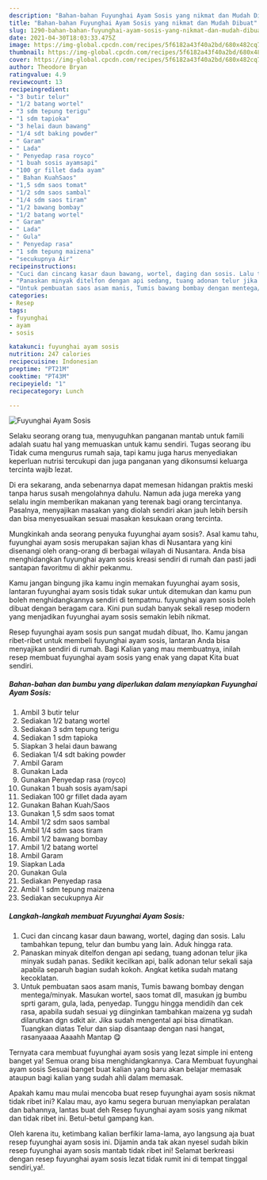 ```yaml
---
description: "Bahan-bahan Fuyunghai Ayam Sosis yang nikmat dan Mudah Dibuat"
title: "Bahan-bahan Fuyunghai Ayam Sosis yang nikmat dan Mudah Dibuat"
slug: 1290-bahan-bahan-fuyunghai-ayam-sosis-yang-nikmat-dan-mudah-dibuat
date: 2021-04-30T18:03:33.475Z
image: https://img-global.cpcdn.com/recipes/5f6182a43f40a2bd/680x482cq70/fuyunghai-ayam-sosis-foto-resep-utama.jpg
thumbnail: https://img-global.cpcdn.com/recipes/5f6182a43f40a2bd/680x482cq70/fuyunghai-ayam-sosis-foto-resep-utama.jpg
cover: https://img-global.cpcdn.com/recipes/5f6182a43f40a2bd/680x482cq70/fuyunghai-ayam-sosis-foto-resep-utama.jpg
author: Theodore Bryan
ratingvalue: 4.9
reviewcount: 13
recipeingredient:
- "3 butir telur"
- "1/2 batang wortel"
- "3 sdm tepung terigu"
- "1 sdm tapioka"
- "3 helai daun bawang"
- "1/4 sdt baking powder"
- " Garam"
- " Lada"
- " Penyedap rasa royco"
- "1 buah sosis ayamsapi"
- "100 gr fillet dada ayam"
- " Bahan KuahSaos"
- "1,5 sdm saos tomat"
- "1/2 sdm saos sambal"
- "1/4 sdm saos tiram"
- "1/2 bawang bombay"
- "1/2 batang wortel"
- " Garam"
- " Lada"
- " Gula"
- " Penyedap rasa"
- "1 sdm tepung maizena"
- "secukupnya Air"
recipeinstructions:
- "Cuci dan cincang kasar daun bawang, wortel, daging dan sosis. Lalu tambahkan tepung, telur dan bumbu yang lain. Aduk hingga rata."
- "Panaskan minyak ditelfon dengan api sedang, tuang adonan telur jika minyak sudah panas. Sedikit kecilkan api, balik adonan telur sekali saja apabila separuh bagian sudah kokoh. Angkat ketika sudah matang kecoklatan."
- "Untuk pembuatan saos asam manis, Tumis bawang bombay dengan mentega/minyak. Masukan wortel, saos tomat dll, masukan jg bumbu sprti garam, gula, lada, penyedap. Tunggu hingga mendidih dan cek rasa, apabila sudah sesuai yg diinginkan tambahkan maizena yg sudah dilarutkan dgn sdkit air. Jika sudah mengental api bisa dimatikan. Tuangkan diatas Telur dan siap disantaap dengan nasi hangat, rasanyaaaa Aaaahh Mantap 😋"
categories:
- Resep
tags:
- fuyunghai
- ayam
- sosis

katakunci: fuyunghai ayam sosis 
nutrition: 247 calories
recipecuisine: Indonesian
preptime: "PT21M"
cooktime: "PT43M"
recipeyield: "1"
recipecategory: Lunch

---
```



![Fuyunghai Ayam Sosis](https://img-global.cpcdn.com/recipes/5f6182a43f40a2bd/680x482cq70/fuyunghai-ayam-sosis-foto-resep-utama.jpg)

Selaku seorang orang tua, menyuguhkan panganan mantab untuk famili adalah suatu hal yang memuaskan untuk kamu sendiri. Tugas seorang ibu Tidak cuma mengurus rumah saja, tapi kamu juga harus menyediakan keperluan nutrisi tercukupi dan juga panganan yang dikonsumsi keluarga tercinta wajib lezat.

Di era  sekarang, anda sebenarnya dapat memesan hidangan praktis meski tanpa harus susah mengolahnya dahulu. Namun ada juga mereka yang selalu ingin memberikan makanan yang terenak bagi orang tercintanya. Pasalnya, menyajikan masakan yang diolah sendiri akan jauh lebih bersih dan bisa menyesuaikan sesuai masakan kesukaan orang tercinta. 



Mungkinkah anda seorang penyuka fuyunghai ayam sosis?. Asal kamu tahu, fuyunghai ayam sosis merupakan sajian khas di Nusantara yang kini disenangi oleh orang-orang di berbagai wilayah di Nusantara. Anda bisa menghidangkan fuyunghai ayam sosis kreasi sendiri di rumah dan pasti jadi santapan favoritmu di akhir pekanmu.

Kamu jangan bingung jika kamu ingin memakan fuyunghai ayam sosis, lantaran fuyunghai ayam sosis tidak sukar untuk ditemukan dan kamu pun boleh menghidangkannya sendiri di tempatmu. fuyunghai ayam sosis boleh dibuat dengan beragam cara. Kini pun sudah banyak sekali resep modern yang menjadikan fuyunghai ayam sosis semakin lebih nikmat.

Resep fuyunghai ayam sosis pun sangat mudah dibuat, lho. Kamu jangan ribet-ribet untuk membeli fuyunghai ayam sosis, lantaran Anda bisa menyajikan sendiri di rumah. Bagi Kalian yang mau membuatnya, inilah resep membuat fuyunghai ayam sosis yang enak yang dapat Kita buat sendiri.

<!--inarticleads1-->

##### Bahan-bahan dan bumbu yang diperlukan dalam menyiapkan Fuyunghai Ayam Sosis:

1. Ambil 3 butir telur
1. Sediakan 1/2 batang wortel
1. Sediakan 3 sdm tepung terigu
1. Sediakan 1 sdm tapioka
1. Siapkan 3 helai daun bawang
1. Sediakan 1/4 sdt baking powder
1. Ambil  Garam
1. Gunakan  Lada
1. Gunakan  Penyedap rasa (royco)
1. Gunakan 1 buah sosis ayam/sapi
1. Sediakan 100 gr fillet dada ayam
1. Gunakan  Bahan Kuah/Saos
1. Gunakan 1,5 sdm saos tomat
1. Ambil 1/2 sdm saos sambal
1. Ambil 1/4 sdm saos tiram
1. Ambil 1/2 bawang bombay
1. Ambil 1/2 batang wortel
1. Ambil  Garam
1. Siapkan  Lada
1. Gunakan  Gula
1. Sediakan  Penyedap rasa
1. Ambil 1 sdm tepung maizena
1. Sediakan secukupnya Air




<!--inarticleads2-->

##### Langkah-langkah membuat Fuyunghai Ayam Sosis:

1. Cuci dan cincang kasar daun bawang, wortel, daging dan sosis. Lalu tambahkan tepung, telur dan bumbu yang lain. Aduk hingga rata.
1. Panaskan minyak ditelfon dengan api sedang, tuang adonan telur jika minyak sudah panas. Sedikit kecilkan api, balik adonan telur sekali saja apabila separuh bagian sudah kokoh. Angkat ketika sudah matang kecoklatan.
1. Untuk pembuatan saos asam manis, Tumis bawang bombay dengan mentega/minyak. Masukan wortel, saos tomat dll, masukan jg bumbu sprti garam, gula, lada, penyedap. Tunggu hingga mendidih dan cek rasa, apabila sudah sesuai yg diinginkan tambahkan maizena yg sudah dilarutkan dgn sdkit air. Jika sudah mengental api bisa dimatikan. Tuangkan diatas Telur dan siap disantaap dengan nasi hangat, rasanyaaaa Aaaahh Mantap 😋




Ternyata cara membuat fuyunghai ayam sosis yang lezat simple ini enteng banget ya! Semua orang bisa menghidangkannya. Cara Membuat fuyunghai ayam sosis Sesuai banget buat kalian yang baru akan belajar memasak ataupun bagi kalian yang sudah ahli dalam memasak.

Apakah kamu mau mulai mencoba buat resep fuyunghai ayam sosis nikmat tidak ribet ini? Kalau mau, ayo kamu segera buruan menyiapkan peralatan dan bahannya, lantas buat deh Resep fuyunghai ayam sosis yang nikmat dan tidak ribet ini. Betul-betul gampang kan. 

Oleh karena itu, ketimbang kalian berfikir lama-lama, ayo langsung aja buat resep fuyunghai ayam sosis ini. Dijamin anda tak akan nyesel sudah bikin resep fuyunghai ayam sosis mantab tidak ribet ini! Selamat berkreasi dengan resep fuyunghai ayam sosis lezat tidak rumit ini di tempat tinggal sendiri,ya!.


